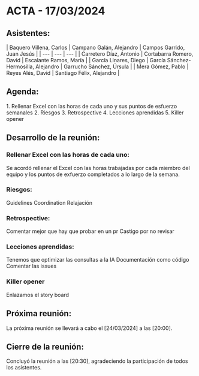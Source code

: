 # ACTA - 17/03/2024

## Asistentes:
<div class="markdown-table">
| Baquero Villena, Carlos | Campano Galán, Alejandro | Campos Garrido, Juan Jesús |
| --- | --- | --- |
| Carretero Díaz, Antonio | Cortabarra Romero, David | Escalante Ramos, María |
| García Linares, Diego | García Sánchez-Hermosilla, Alejandro | Garrucho Sánchez, Úrsula |
| Mera Gómez, Pablo | Reyes Alés, David | Santiago Félix, Alejandro |
</div>

## Agenda:
<div class="markdown-center">
1. Rellenar Excel con las horas de cada uno y sus puntos de esfuerzo semanales
2. Riesgos
3. Retrospective
4. Lecciones aprendidas
5. Killer opener
</div>

## Desarrollo de la reunión:

### Rellenar Excel con las horas de cada uno:
Se acordó rellenar el Excel con las horas trabajadas por cada miembro del equipo y los puntos de exfuerzo completados a lo largo de la semana.

### Riesgos:
Guidelines
Coordination
Relajación

### Retrospective:
Comentar mejor que hay que probar en un pr
Castigo por no revisar

### Lecciones aprendidas:
Tenemos que optimizar las consultas a la IA
Documentación como código
Comentar las issues


### Killer opener
Enlazamos el story board

## Próxima reunión:
La próxima reunión se llevará a cabo el [24/03/2024] a las [20:00].

## Cierre de la reunión:
Concluyó la reunión a las [20:30], agradeciendo la participación de todos los asistentes.